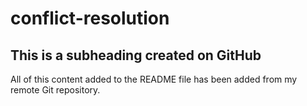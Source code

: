 # conflict-resolution

## This is a subheading created on GitHub

All of this content added to the README file has been added from my remote Git repository.
